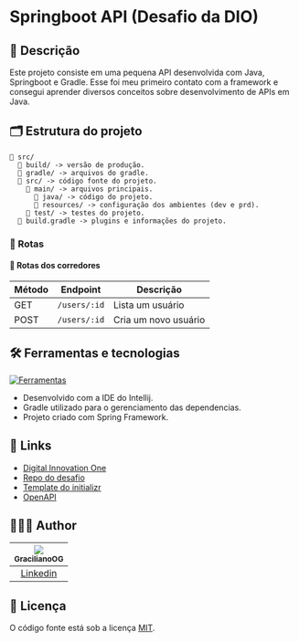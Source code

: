 # Springboot API (Desafio da DIO)

## 📖 Descrição

Este projeto consiste em uma pequena API desenvolvida com Java, Springboot e Gradle. Esse foi meu primeiro contato com a framework e consegui aprender diversos conceitos sobre desenvolvimento de APIs em Java.

## 🗂️ Estrutura do projeto

```
📁 src/
  📁 build/ -> versão de produção.
  📁 gradle/ -> arquivos do gradle.
  📁 src/ -> código fonte do projeto.
    📁 main/ -> arquivos principais.
      📁 java/ -> código do projeto.
      📁 resources/ -> configuração dos ambientes (dev e prd).
    📁 test/ -> testes do projeto.
  📄 build.gradle -> plugins e informações do projeto.
```

### 🔀 Rotas

#### 📍 Rotas dos corredores

| Método | Endpoint     | Descrição            |
| ------ | ------------ | -------------------- |
| GET    | `/users/:id` | Lista um usuário     |
| POST   | `/users/:id` | Cria um novo usuário |

## 🛠️ Ferramentas e tecnologias

[![Ferramentas](https://skillicons.dev/icons?i=idea,java,spring,gradle)](https://skillicons.dev)

- Desenvolvido com a IDE do Intellij.
- Gradle utilizado para o gerenciamento das dependencias.
- Projeto criado com Spring Framework.

## 🔗 Links

- [Digital Innovation One](https://www.dio.me/)
- [Repo do desafio](https://github.com/falvojr/santander-dev-week-2023)
- [Template do initializr](https://start.spring.io/#!type=gradle-project&language=java&platformVersion=3.5.5&packaging=jar&jvmVersion=17&groupId=com.example&artifactId=demo&name=demo&description=Demo%20project%20for%20Spring%20Boot&packageName=com.example.demo&dependencies=web,data-jpa,h2,postgresql)
- [OpenAPI](https://mvnrepository.com/artifact/org.springdoc/springdoc-openapi-starter-webmvc-ui/2.8.11)

## 🧑🏻‍💻 Author

| [<img src="https://avatars.githubusercontent.com/u/72778164?s=96&v=4"><br><sub>GracilianoOG</sub>](https://github.com/GracilianoOG) |
| :---------------------------------------------------------------------------------------------------------------------------------: |
|                                       [Linkedin](https://www.linkedin.com/in/gabrielgmbarros)                                       |

## 📝 Licença

O código fonte está sob a licença [MIT](./LICENSE).
